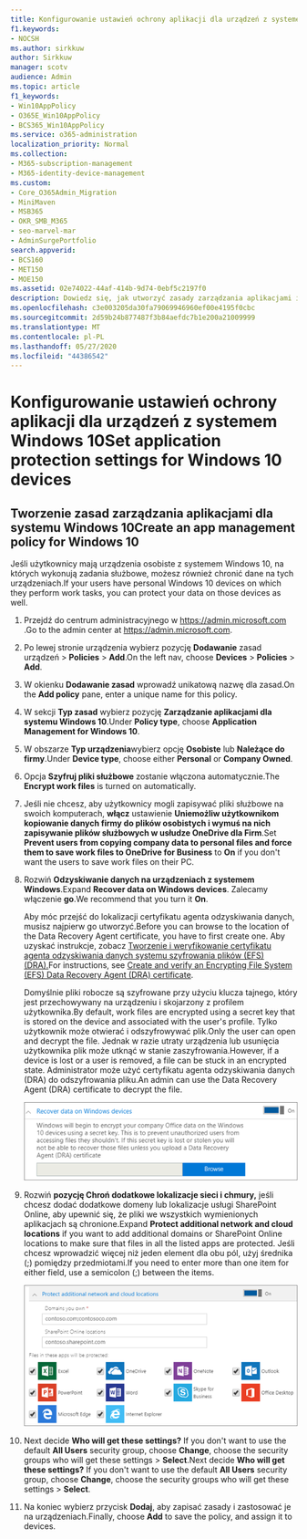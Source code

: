 ```yaml
---
title: Konfigurowanie ustawień ochrony aplikacji dla urządzeń z systemem Windows 10
f1.keywords:
- NOCSH
ms.author: sirkkuw
author: Sirkkuw
manager: scotv
audience: Admin
ms.topic: article
f1_keywords:
- Win10AppPolicy
- O365E_Win10AppPolicy
- BCS365_Win10AppPolicy
ms.service: o365-administration
localization_priority: Normal
ms.collection:
- M365-subscription-management
- M365-identity-device-management
ms.custom:
- Core_O365Admin_Migration
- MiniMaven
- MSB365
- OKR_SMB_M365
- seo-marvel-mar
- AdminSurgePortfolio
search.appverid:
- BCS160
- MET150
- MOE150
ms.assetid: 02e74022-44af-414b-9d74-0ebf5c2197f0
description: Dowiedz się, jak utworzyć zasady zarządzania aplikacjami i chronić pliki służbowe na osobistych urządzeniach z systemem Windows 10 użytkowników.
ms.openlocfilehash: c3e003205da30fa79069946960ef00e4195f0cbc
ms.sourcegitcommit: 2d59b24b877487f3b84aefdc7b1e200a21009999
ms.translationtype: MT
ms.contentlocale: pl-PL
ms.lasthandoff: 05/27/2020
ms.locfileid: "44386542"
---
```

# <a name="set-application-protection-settings-for-windows-10-devices"></a><span data-ttu-id="330fe-103">Konfigurowanie ustawień ochrony aplikacji dla urządzeń z systemem Windows 10</span><span class="sxs-lookup"><span data-stu-id="330fe-103">Set application protection settings for Windows 10 devices</span></span>

## <a name="create-an-app-management-policy-for-windows-10"></a><span data-ttu-id="330fe-104">Tworzenie zasad zarządzania aplikacjami dla systemu Windows 10</span><span class="sxs-lookup"><span data-stu-id="330fe-104">Create an app management policy for Windows 10</span></span>

<span data-ttu-id="330fe-105">Jeśli użytkownicy mają urządzenia osobiste z systemem Windows 10, na których wykonują zadania służbowe, możesz również chronić dane na tych urządzeniach.</span><span class="sxs-lookup"><span data-stu-id="330fe-105">If your users have personal Windows 10 devices on which they perform work tasks, you can protect your data on those devices as well.</span></span>
  
1. <span data-ttu-id="330fe-106">Przejdź do centrum administracyjnego w <a href="https://go.microsoft.com/fwlink/p/?linkid=837890" target="_blank">https://admin.microsoft.com</a> .</span><span class="sxs-lookup"><span data-stu-id="330fe-106">Go to the admin center at <a href="https://go.microsoft.com/fwlink/p/?linkid=837890" target="_blank">https://admin.microsoft.com</a>.</span></span> 
    
2. <span data-ttu-id="330fe-107">Po lewej stronie urządzenia wybierz pozycję **Dodawanie** zasad urządzeń \> **Policies** \> **Add**.</span><span class="sxs-lookup"><span data-stu-id="330fe-107">On the left nav, choose **Devices** \> **Policies** \> **Add**.</span></span>

3. <span data-ttu-id="330fe-108">W okienku **Dodawanie zasad** wprowadź unikatową nazwę dla zasad.</span><span class="sxs-lookup"><span data-stu-id="330fe-108">On the **Add policy** pane, enter a unique name for this policy.</span></span> 
    
4. <span data-ttu-id="330fe-109">W sekcji **Typ zasad** wybierz pozycję **Zarządzanie aplikacjami dla systemu Windows 10**.</span><span class="sxs-lookup"><span data-stu-id="330fe-109">Under **Policy type**, choose **Application Management for Windows 10**.</span></span>
    
5. <span data-ttu-id="330fe-110">W obszarze **Typ urządzenia**wybierz opcję **Osobiste** lub **Należące do firmy**.</span><span class="sxs-lookup"><span data-stu-id="330fe-110">Under **Device type**, choose either **Personal** or **Company Owned**.</span></span>
    
6. <span data-ttu-id="330fe-111">Opcja **Szyfruj pliki służbowe** zostanie włączona automatycznie.</span><span class="sxs-lookup"><span data-stu-id="330fe-111">The **Encrypt work files** is turned on automatically.</span></span> 
    
7. <span data-ttu-id="330fe-112">Jeśli nie chcesz, aby użytkownicy mogli zapisywać pliki służbowe na swoich komputerach, **włącz** ustawienie **Uniemożliw użytkownikom kopiowanie danych firmy do plików osobistych i wymuś na nich zapisywanie plików służbowych w usłudze OneDrive dla Firm**.</span><span class="sxs-lookup"><span data-stu-id="330fe-112">Set **Prevent users from copying company data to personal files and force them to save work files to OneDrive for Business** to **On** if you don't want the users to save work files on their PC.</span></span> 
    
9. <span data-ttu-id="330fe-113">Rozwiń **Odzyskiwanie danych na urządzeniach z systemem Windows**.</span><span class="sxs-lookup"><span data-stu-id="330fe-113">Expand **Recover data on Windows devices**.</span></span> <span data-ttu-id="330fe-114">Zalecamy włączenie **go**.</span><span class="sxs-lookup"><span data-stu-id="330fe-114">We recommend that you turn it **On**.</span></span>
    
    <span data-ttu-id="330fe-115">Aby móc przejść do lokalizacji certyfikatu agenta odzyskiwania danych, musisz najpierw go utworzyć.</span><span class="sxs-lookup"><span data-stu-id="330fe-115">Before you can browse to the location of the Data Recovery Agent certificate, you have to first create one.</span></span> <span data-ttu-id="330fe-116">Aby uzyskać instrukcje, zobacz [Tworzenie i weryfikowanie certyfikatu agenta odzyskiwania danych systemu szyfrowania plików (EFS) (DRA).](https://go.microsoft.com/fwlink/p/?linkid=853700)</span><span class="sxs-lookup"><span data-stu-id="330fe-116">For instructions, see [Create and verify an Encrypting File System (EFS) Data Recovery Agent (DRA) certificate](https://go.microsoft.com/fwlink/p/?linkid=853700).</span></span>
    
    <span data-ttu-id="330fe-117">Domyślnie pliki robocze są szyfrowane przy użyciu klucza tajnego, który jest przechowywany na urządzeniu i skojarzony z profilem użytkownika.</span><span class="sxs-lookup"><span data-stu-id="330fe-117">By default, work files are encrypted using a secret key that is stored on the device and associated with the user's profile.</span></span> <span data-ttu-id="330fe-118">Tylko użytkownik może otwierać i odszyfrowywać plik.</span><span class="sxs-lookup"><span data-stu-id="330fe-118">Only the user can open and decrypt the file.</span></span> <span data-ttu-id="330fe-119">Jednak w razie utraty urządzenia lub usunięcia użytkownika plik może utknąć w stanie zaszyfrowania.</span><span class="sxs-lookup"><span data-stu-id="330fe-119">However, if a device is lost or a user is removed, a file can be stuck in an encrypted state.</span></span> <span data-ttu-id="330fe-120">Administrator może użyć certyfikatu agenta odzyskiwania danych (DRA) do odszyfrowania pliku.</span><span class="sxs-lookup"><span data-stu-id="330fe-120">An admin can use the Data Recovery Agent (DRA) certificate to decrypt the file.</span></span>
    
    ![Browse to Data Recovery Agent certificate.](../media/7d7d664f-b72f-4293-a3e7-d0fa7371366c.png)
  
10. <span data-ttu-id="330fe-122">Rozwiń **pozycję Chroń dodatkowe lokalizacje sieci i chmury,** jeśli chcesz dodać dodatkowe domeny lub lokalizacje usługi SharePoint Online, aby upewnić się, że pliki we wszystkich wymienionych aplikacjach są chronione.</span><span class="sxs-lookup"><span data-stu-id="330fe-122">Expand **Protect additional network and cloud locations** if you want to add additional domains or SharePoint Online locations to make sure that files in all the listed apps are protected.</span></span> <span data-ttu-id="330fe-123">Jeśli chcesz wprowadzić więcej niż jeden element dla obu pól, użyj średnika (;) pomiędzy przedmiotami.</span><span class="sxs-lookup"><span data-stu-id="330fe-123">If you need to enter more than one item for either field, use a semicolon (;) between the items.</span></span>
    
    ![Expand Protect additional network and cloud locations, and enter domains or SharePoint Online sites you own.](../media/7afaa0c7-ba53-456d-8c61-312c45e09625.png)
  
11. <span data-ttu-id="330fe-p105">Next decide **Who will get these settings?** If you don't want to use the default **All Users** security group, choose **Change**, choose the security groups who will get these settings \> **Select**.</span><span class="sxs-lookup"><span data-stu-id="330fe-p105">Next decide **Who will get these settings?** If you don't want to use the default **All Users** security group, choose **Change**, choose the security groups who will get these settings \> **Select**.</span></span>
    
12. <span data-ttu-id="330fe-127">Na koniec wybierz przycisk **Dodaj**, aby zapisać zasady i zastosować je na urządzeniach.</span><span class="sxs-lookup"><span data-stu-id="330fe-127">Finally, choose **Add** to save the policy, and assign it to devices.</span></span> 
